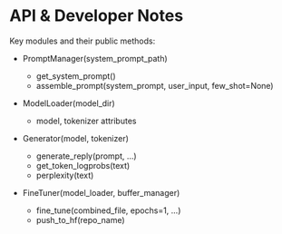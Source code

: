# API & Developer Notes

Key modules and their public methods:

- PromptManager(system_prompt_path)
  - get_system_prompt()
  - assemble_prompt(system_prompt, user_input, few_shot=None)

- ModelLoader(model_dir)
  - model, tokenizer attributes

- Generator(model, tokenizer)
  - generate_reply(prompt, ...)
  - get_token_logprobs(text)
  - perplexity(text)

- FineTuner(model_loader, buffer_manager)
  - fine_tune(combined_file, epochs=1, ...)
  - push_to_hf(repo_name)
